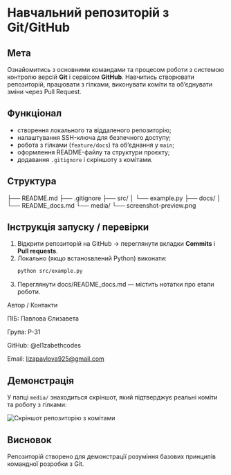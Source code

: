 # Навчальний репозиторій з Git/GitHub 

## Мета
Ознайомитись з основними командами та процесом роботи з системою контролю версій **Git** і сервісом **GitHub**. Навчитись створювати репозиторій, працювати з гілками, виконувати коміти та об’єднувати зміни через Pull Request.

## Функціонал
- створення локального та віддаленого репозиторію;
- налаштування SSH-ключа для безпечного доступу;
- робота з гілками (`feature/docs`) та об’єднання у `main`;
- оформлення README-файлу та структури проєкту;
- додавання `.gitignore` і скріншоту з комітами.

## Структура
├── README.md
├── .gitignore
├── src/
│ └── example.py
├── docs/
│ └── README_docs.md
└── media/
└── screenshot-preview.png

## Інструкція запуску / перевірки
1. Відкрити репозиторій на GitHub → переглянути вкладки **Commits** і **Pull requests**.  
2. Локально (якщо встаноsвлений Python) виконати:
   ```bash
   python src/example.py
3. Переглянути docs/README_docs.md — містить нотатки про етапи роботи.

Автор / Контакти

ПІБ: Павлова Єлизавета

Група: P-31

GitHub: @el1zabethcodes

Email: lizapavlova925@gmail.com

## Демонстрація
У папці `media/` знаходиться скріншот, який підтверджує реальні коміти та роботу з гілками:

![Скріншот репозиторію з комітами](media/screenshot-preview1.png)


## Висновок

Репозиторій створено для демонстрації розуміння базових принципів командної розробки з Git.
